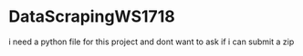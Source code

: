 # DataScrapingWS1718
i need a python file for this project and dont want to ask if i can submit a zip

